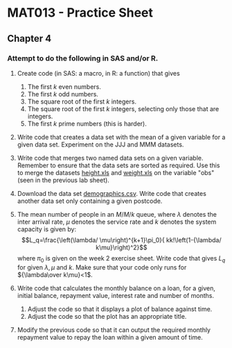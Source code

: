 # MAT013 - Practice Sheet
## Chapter 4
### Attempt to do the following in SAS and/or R.


1. Create code (in SAS: a macro, in R: a function) that gives

    1. The first $k$ even numbers.
    2. The first $k$ odd numbers.
    3. The square root of the first $k$ integers.
    4. The square root of the first $k$ integers, selecting only those that are integers.
    5. The first $k$ prime numbers (this is harder).

2. Write code that creates a data set with the mean of a given variable for a given data set. Experiment on the JJJ and MMM datasets.

3. Write code that merges two named data sets on a given variable. Remember to ensure that the data sets are sorted as required. Use this to merge the datasets [height.xls](../Data/C3/height.xls) and [weight.xls](../Data/C3/weight.xls) on the variable "obs" (seen in the previous lab sheet).

4. Download the data set [demographics.csv](../Data/C4/demographics.csv). Write code that creates another data set only containing a given postcode.

5. The mean number of people in an $M/M/k$ queue, where $\lambda$ denotes the inter arrival rate, $\mu$ denotes the service rate and $k$ denotes the system capacity is given by:
$$L_q=\frac{\left(\lambda/ \mu\right)^{k+1}\pi_0}{ kk!\left(1-{\lambda/ k\mu}\right)^2}$$
where $\pi_0$ is given on the week 2 exercise sheet. Write code that gives $L_q$  for given $\lambda,\mu$ and $k$. Make sure that your code only runs for ${\lambda\over k\mu}<1$.

6. Write code that calculates the monthly balance on a loan, for a given, initial balance, repayment value, interest rate and number of months.

    1. Adjust the code so that it displays a plot of balance against time.
    2. Adjust the code so that the plot has an appropriate title.

7. Modify the previous code so that it can output the required monthly repayment value to repay the loan within a given amount of time.

